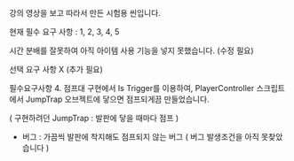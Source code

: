 강의 영상을 보고 따라서 만든 시험용 씬입니다.

현재 필수 요구 사항 : 1, 2, 3, 4, 5

시간 분배를 잘못하여 아직 아이템 사용 기능을 넣지 못했습니다. (수정 필요)

선택 요구 사항 X (추가 필요)

필수요구사항 4. 점프대 구현에서 Is Trigger를 이용하여,  PlayerController 스크립트에서 JumpTrap 오브젝트에 닿으면 점프되게끔 만들었습니다.

( 구현하려던 JumpTrap : 발판에 닿을 때마다 점프 )

- 버그 : 가끔씩 발판에 착지해도 점프되지 않는 버그 ( 버그 발생조건을 아직 못찾았습니다 )
